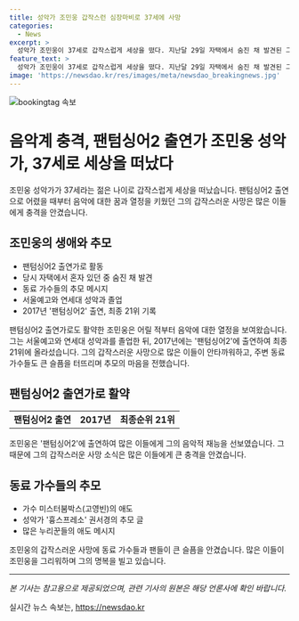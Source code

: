 ```yaml
---
title: 성악가 조민웅 갑작스런 심장마비로 37세에 사망
categories:
  - News
excerpt: >
  성악가 조민웅이 37세로 갑작스럽게 세상을 떴다. 지난달 29일 자택에서 숨진 채 발견된 그는 심장마비로 세상을 떠났다. 팬텀싱어2 출연으로 유명했던 그에 대한 애도와 추모가 이어졌다. 가수 미스터붐박스와 성악가 흉스프레소 권서경 등이 고인을 추모하며 마지막 인사를 전했다. 이에 누리꾼들도 안타까운 소식에 대한 애도의 메시지를 남겼다. 성악계에서 인정받은 그는 성악과를 졸업하고 팬텀싱어2 출연 등으로 활약했다.
feature_text: >
  성악가 조민웅이 37세로 갑작스럽게 세상을 떴다. 지난달 29일 자택에서 숨진 채 발견된 그는 심장마비로 세상을 떠났다. 팬텀싱어2 출연으로 유명했던 그에 대한 애도와 추모가 이어졌다. 가수 미스터붐박스와 성악가 흉스프레소 권서경 등이 고인을 추모하며 마지막 인사를 전했다. 이에 누리꾼들도 안타까운 소식에 대한 애도의 메시지를 남겼다. 성악계에서 인정받은 그는 성악과를 졸업하고 팬텀싱어2 출연 등으로 활약했다.
image: 'https://newsdao.kr/res/images/meta/newsdao_breakingnews.jpg'
---
```


<p><img src="https://newsdao.kr/res/images/meta/newsdao_breakingnews.jpg" alt="bookingtag 속보" /></p>

<h1>음악계 충격, 팬텀싱어2 출연가 조민웅 성악가, 37세로 세상을 떠났다</h1>

<p data-ke-size="size16">조민웅 성악가가 37세라는 젊은 나이로 갑작스럽게 세상을 떠났습니다. 팬텀싱어2 출연으로 어렸을 때부터 음악에 대한 꿈과 열정을 키웠던 그의 갑작스러운 사망은 많은 이들에게 충격을 안겼습니다.</p>

<h2 data-ke-size="size26">조민웅의 생애와 추모</h2>

<ul>
  <li>팬텀싱어2 출연가로 활동</li>
  <li>당시 자택에서 혼자 있던 중 숨진 채 발견</li>
  <li>동료 가수들의 추모 메시지</li>
  <li>서울예고와 연세대 성악과 졸업</li>
  <li>2017년 '팬텀싱어2' 출연, 최종 21위 기록</li>
</ul>

<p data-ke-size="size16">팬텀싱어2 출연가로도 활약한 조민웅은 어릴 적부터 음악에 대한 열정을 보여왔습니다. 그는 서울예고와 연세대 성악과를 졸업한 뒤, 2017년에는 '팬텀싱어2'에 출연하여 최종 21위에 올라섰습니다. 그의 갑작스러운 사망으로 많은 이들이 안타까워하고, 주변 동료 가수들도 큰 슬픔을 터뜨리며 추모의 마음을 전했습니다.</p>

<h2 data-ke-size="size26">팬텀싱어2 출연가로 활약</h2>

<table>
  <tr>
    <td style="text-align: center; height: 17px;"><b>팬텀싱어2 출연</b></td>
    <td style="text-align: center; height: 17px;"><b>2017년</b></td>
    <td style="text-align: center; height: 17px;"><b>최종순위 21위</b></td>
  </tr>
</table>

<p data-ke-size="size16">조민웅은 '팬텀싱어2'에 출연하여 많은 이들에게 그의 음악적 재능을 선보였습니다. 그 때문에 그의 갑작스러운 사망 소식은 많은 이들에게 큰 충격을 안겼습니다.</p>

<h2 data-ke-size="size26">동료 가수들의 추모</h2>

<ul>
  <li>가수 미스터붐박스(고영빈)의 애도</li>
  <li>성악가 '흉스프레소' 권서경의 추모 글</li>
  <li>많은 누리꾼들의 애도 메시지</li>
</ul>

<p data-ke-size="size16">조민웅의 갑작스러운 사망에 동료 가수들과 팬들이 큰 슬픔을 안겼습니다. 많은 이들이 조민웅을 그리워하며 그의 명복을 빌고 있습니다.</p>

<p><hr>
<em>본 기사는 참고용으로 제공되었으며, 관련 기사의 원본은 해당 언론사에 확인 바랍니다.</em></p>
실시간 뉴스 속보는, <a href="https://newsdao.kr" rel="dofollow">https://newsdao.kr</a>


